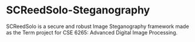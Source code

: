 # SCReedSolo-Steganography
SCReedSolo is a secure and robust Image Steganography framework made as the Term project for CSE 6265: Advanced Digital Image Processing.
